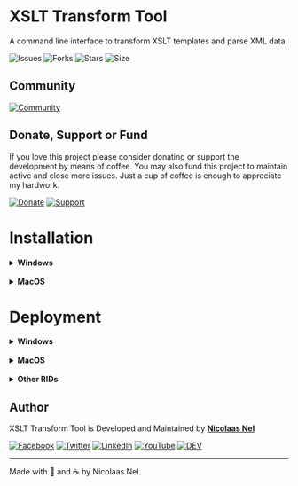 # XSLT Transform Tool
A command line interface to transform XSLT templates and parse XML data.

![Issues](https://img.shields.io/github/issues/NicmeisteR/XSLT-Transform-Tool?style=for-the-badge)
![Forks](https://img.shields.io/github/forks/NicmeisteR/XSLT-Transform-Tool?style=for-the-badge)
![Stars](https://img.shields.io/github/stars/NicmeisteR/XSLT-Transform-Tool?style=for-the-badge)
![Size](https://img.shields.io/github/repo-size/NicmeisteR/XSLT-Transform-Tool?color=green&style=for-the-badge) 

## Community 
[![Community](https://discordapp.com/api/guilds/514169903196930050/widget.png?style=banner2)](https://discord.gg/zdqWsRB)

## Donate, Support or Fund

If you love this project please consider donating or support the development by means of coffee. You may also fund this project to maintain active and close more issues. Just a cup of coffee is enough to appreciate my hardwork.

[![Donate](https://img.shields.io/badge/Donate-PayPal-blue.svg?style=for-the-badge)](https://paypal.me/NicolaasDev)
[![Support](https://img.shields.io/badge/Support-Buy%20Me%20A%20Coffee-orange.svg?style=for-the-badge)](https://Ko-fi.com/nicmeister)

# Installation
<details>
<summary><b>Windows</b></summary>
<p>

* Download the Zipped package.
    * Unzip the package somewhere it won't get deleted.
* Create a system path environmental variable that links to the directory where the package was unzipped.
* Open a Terminal and type "transformtool -help" and press enter.

</p>
<p>If all of the above steps were followed correctly you will see the the available commands listed.</p>
</details>

<br/>

<details>
<summary><b>MacOS</b></summary>
<p>

* Open Finder 
* Press Command+Shift+G
* /usr/local/bin
* Throw the exec ifs file in here.

</p>
</details>


# Deployment
<details>
<summary><b>Windows</b></summary>
<p>

> dotnet publish -c Release -r win-x64 --self-contained

</p>
</details>
<br/>

<details>
<summary><b>MacOS</b></summary>
<p>

> dotnet publish -c Release -r osx-x64 --self-contained

</p>
</details>
<br/>

<details>
<summary><b>Other RIDs</b></summary>
<p>

<details>
<summary><b>Windows</b></summary>
<p>

* Portable
    * win-x64
    * win-x86
    * win-arm
    * win-arm64

* Windows 7 / Windows Server 2008 R2
    * win7-x64
    * win7-x86

* Windows 8.1 / Windows Server 2012 R2
    * win81-x64
    * win81-x86
    * win81-arm

* Windows 10 / Windows Server 2016
    * win10-x64
    * win10-x86
    * win10-arm
    * win10-arm64

</p>
</details>

<details>
<summary><b>Linux</b></summary>
<p>

* Portable
    * linux-x64 (Most desktop distributions like CentOS, Debian, Fedora, Ubuntu, and derivatives)
    * linux-musl-x64 (Lightweight distributions using musl like Alpine Linux)
    * linux-arm (Linux distributions running on ARM like Raspbian on Raspberry Pi Model 2+)
    * linux-arm64 (Linux distributions running on 64-bit ARM like Ubuntu Server 64-bit on Raspberry Pi * Model 3+)
* Red Hat Enterprise Linux
    * rhel-x64 (Superseded by linux-x64 for RHEL above version 6)
    * rhel.6-x64
* Tizen
    * tizen
    * tizen.4.0.0
    * tizen.5.0.0

</p>
</details>

<details>
<summary><b>Linux</b></summary>
<p>

* Portable
    * osx-x64 (Minimum OS version is macOS 10.12 Sierra)
* macOS 10.10 Yosemite
    * osx.10.10-x64
* macOS 10.11 El Capitan
    * osx.10.11-x64
* macOS 10.12 Sierra
    * osx.10.12-x64
* macOS 10.13 High Sierra
    * osx.10.13-x64
* macOS 10.14 Mojave
    * osx.10.14-x64
* macOS 10.15 Catalina
    * osx.10.15-x64
* macOS 11.01 Big Sur
    * osx.11.0-x64
    * osx.11.0-arm64

</p>
</details>

</p>
</details>




## Author

XSLT Transform Tool is Developed and Maintained by **[Nicolaas Nel](https://github.com/NicmeisteR)**

[![Facebook](https://img.shields.io/badge/facebook-%231877F2.svg?&style=for-the-badge&logo=facebook&logoColor=white)](https://facebook.com/nicmstr) [![Twitter](https://img.shields.io/badge/twitter-%231DA1F2.svg?&style=for-the-badge&logo=twitter&logoColor=white)](https://twitter.com/NicmeistaR) [![LinkedIn](https://img.shields.io/badge/linkedin-%230077B5.svg?&style=for-the-badge&logo=linkedin&logoColor=white)](https://linkedin.com/in/Nicolaas-Nel) [![YouTube](https://img.shields.io/badge/youtube-%23FF0000.svg?&style=for-the-badge&logo=youtube&logoColor=white)](https://youtube.com/c/NicmeisteR) [![DEV](https://img.shields.io/badge/DEV-%23000000.svg?&style=for-the-badge&logo=dev.to&logoColor=white)](https://dev.to/NicmeisteR)

---

Made with 💙 and ☕ by Nicolaas Nel.